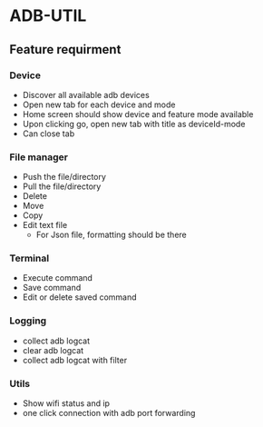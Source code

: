 # ADB-UTIL

## Feature requirment

### Device

- Discover all available adb devices
- Open new tab for each device and mode
- Home screen should show device and feature mode available
- Upon clicking go, open new tab with title as deviceId-mode
- Can close tab

### File manager

- Push the file/directory
- Pull the file/directory
- Delete
- Move
- Copy
- Edit text file
  - For Json file, formatting should be there

### Terminal

- Execute command
- Save command
- Edit or delete saved command

### Logging

- collect adb logcat
- clear adb logcat
- collect adb logcat with filter

### Utils

- Show wifi status and ip
- one click connection with adb port forwarding

